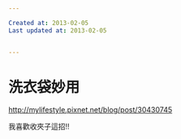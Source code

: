 ```yaml
---

Created at: 2013-02-05
Last updated at: 2013-02-05


---
```


# 洗衣袋妙用


<http://mylifestyle.pixnet.net/blog/post/30430745>

我喜歡收夾子這招!!

